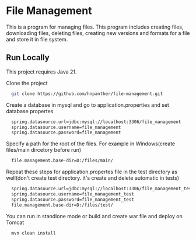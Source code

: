 
# File Management

This is a program for managing files. This program includes creating files, downloading files, deleting files, creating new versions and formats for a file and store it in file system.



## Run Locally

This project requires Java 21.

Clone the project

```bash
  git clone https://github.com/hnpanther/file-management.git
```
Create a database in mysql and
go to application.properties and set database propertes

```bash
  spring.datasource.url=jdbc:mysql://localhost:3306/file_management
  spring.datasource.username=file_management
  spring.datasource.password=file_management
```
Specify a path for the root of the files. For example in Windows(create files/main dircetory before run)

```bash
  file.management.base-dir=D:/files/main/
```
Repeat these steps for application.propertes file in the test directory as well(don't create test directory. it's create and delete automatic in tests)
```bash
  spring.datasource.url=jdbc:mysql://localhost:3306/file_management_test
  spring.datasource.username=file_management_test
  spring.datasource.password=file_management_test
  file.management.base-dir=D:/files/test/
```

You can run in standlone mode or build and create war file and deploy on Tomcat

```bash
  mvn clean install
```

